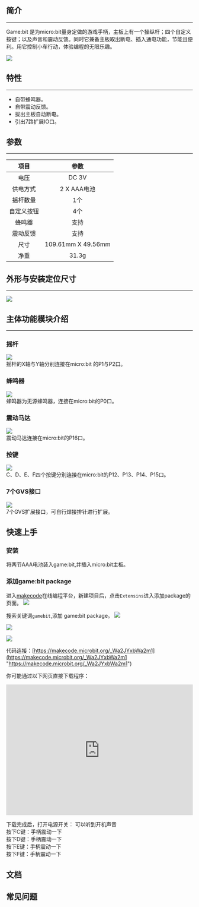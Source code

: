 ## 简介
---
Game:bit 是为micro:bit量身定做的游戏手柄，主板上有一个操纵杆；四个自定义按键；以及声音和震动反馈。同时它兼备主板取出断电、插入通电功能，节能且便利。用它控制小车行动，体验编程的无限乐趣。

![](https://i.imgur.com/XRAYD5N.jpg)  

## 特性
---
- 自带蜂鸣器。
- 自带震动反馈。
- 拔出主板自动断电。
- 引出7路扩展IO口。

## 参数
---
|项目|参数|
|:-:|:-:|
|电压|DC 3V|
|供电方式|2 X AAA电池|
|摇杆数量|1个|
|自定义按钮|4个|
|蜂鸣器|支持|
|震动反馈|支持|
|尺寸|109.61mm X 49.56mm|
|净重|31.3g|

## 外形与安装定位尺寸
---

![](https://i.imgur.com/cEMB6uA.png)  

## 主体功能模块介绍
---
### 摇杆   
![](https://i.imgur.com/16Na1x6.png)  
摇杆的X轴与Y轴分别连接在micro:bit 的P1与P2口。

### 蜂鸣器   
![](https://i.imgur.com/NZOy696.png)  
蜂鸣器为无源蜂鸣器，连接在micro:bit的P0口。

### 震动马达  
![](https://i.imgur.com/3wVSHD5.png)  
震动马达连接在micro:bit的P16口。

### 按键  
![](https://i.imgur.com/b1wuw5f.png)  
C、D、E、F四个按键分别连接在micro:bit的P12、P13、P14、P15口。

### 7个GVS接口  
![](https://i.imgur.com/JZshFRv.png)  
7个GVS扩展接口，可自行焊接排针进行扩展。

## 快速上手
### 安装
将两节AAA电池装入game:bit,并插入micro:bit主板。

### 添加game:bit package
进入[makecode](https://makecode.microbit.org/)在线编程平台，新建项目后，点击`Extensins`进入添加package的页面。
![](https://i.imgur.com/O083Mwu.jpg)  

搜索关键词`gamebit`,添加 game:bit package。
![](https://i.imgur.com/Th0J0D4.png)  

![](https://i.imgur.com/8Cts0YA.png)  


![](https://i.imgur.com/F02lFh7.png)  

代码连接：[https://makecode.microbit.org/_Wa2JYxbWa2m1](https://makecode.microbit.org/_Wa2JYxbWa2m1 "https://makecode.microbit.org/_Wa2JYxbWa2m1")

你可能通过以下网页直接下载程序：

<div style="position:relative;height:0;padding-bottom:70%;overflow:hidden;"><iframe style="position:absolute;top:0;left:0;width:100%;height:100%;" src="https://makecode.microbit.org/#pub:_U8g12ia1PE6g" frameborder="0" sandbox="allow-popups allow-forms allow-scripts allow-same-origin"></iframe></div>

下载完成后，打开电源开关：
可以听到开机声音  
按下C键：手柄震动一下  
按下D键：手柄震动一下  
按下E键：手柄震动一下  
按下F键：手柄震动一下  

## 文档

## 常见问题





